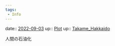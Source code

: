 ```yaml
---
tags:
 - Info
---
```


date:: [2022-09-03](Daily_Note/2022-09-03.md)
up:: [Plot](Bar/Novel/Chaos/Plot.md)
up:: [Takame_Hakkaido](Bar/Novel/Nacaria/Takame_Hakkaido.md)

人間の石油化